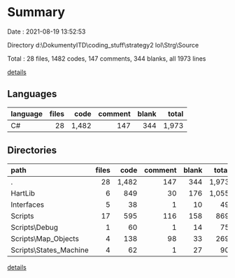 # Summary

Date : 2021-08-19 13:52:53

Directory d:\DokumentyITD\coding_stuff\strategy2 lol\Strg\Source

Total : 28 files,  1482 codes, 147 comments, 344 blanks, all 1973 lines

[details](details.md)

## Languages
| language | files | code | comment | blank | total |
| :--- | ---: | ---: | ---: | ---: | ---: |
| C# | 28 | 1,482 | 147 | 344 | 1,973 |

## Directories
| path | files | code | comment | blank | total |
| :--- | ---: | ---: | ---: | ---: | ---: |
| . | 28 | 1,482 | 147 | 344 | 1,973 |
| HartLib | 6 | 849 | 30 | 176 | 1,055 |
| Interfaces | 5 | 38 | 1 | 10 | 49 |
| Scripts | 17 | 595 | 116 | 158 | 869 |
| Scripts\Debug | 1 | 60 | 1 | 14 | 75 |
| Scripts\Map_Objects | 4 | 138 | 98 | 33 | 269 |
| Scripts\States_Machine | 4 | 62 | 1 | 27 | 90 |

[details](details.md)